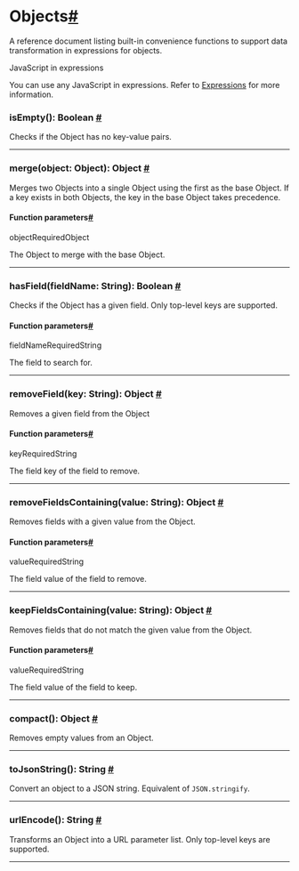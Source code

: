 [](https://github.com/n8n-io/n8n-docs/edit/main/docs/code/builtin/data-transformation-functions/objects.md "Edit this page")

# Objects[#](#objects "Permanent link")

A reference document listing built-in convenience functions to support data transformation in expressions for objects.

JavaScript in expressions

You can use any JavaScript in expressions. Refer to [Expressions](../../../expressions/) for more information.

### isEmpty(): Boolean [#](#object-isEmpty "Permanent link")

Checks if the Object has no key-value pairs.

* * *

### merge(object: Object): Object [#](#object-merge "Permanent link")

Merges two Objects into a single Object using the first as the base Object. If a key exists in both Objects, the key in the base Object takes precedence.

#### Function parameters[#](#function-parameters "Permanent link")

objectRequiredObject

The Object to merge with the base Object.

* * *

### hasField(fieldName: String): Boolean [#](#object-hasField "Permanent link")

Checks if the Object has a given field. Only top-level keys are supported.

#### Function parameters[#](#function-parameters_1 "Permanent link")

fieldNameRequiredString

The field to search for.

* * *

### removeField(key: String): Object [#](#object-removeField "Permanent link")

Removes a given field from the Object

#### Function parameters[#](#function-parameters_2 "Permanent link")

keyRequiredString

The field key of the field to remove.

* * *

### removeFieldsContaining(value: String): Object [#](#object-removeFieldsContaining "Permanent link")

Removes fields with a given value from the Object.

#### Function parameters[#](#function-parameters_3 "Permanent link")

valueRequiredString

The field value of the field to remove.

* * *

### keepFieldsContaining(value: String): Object [#](#object-keepFieldsContaining "Permanent link")

Removes fields that do not match the given value from the Object.

#### Function parameters[#](#function-parameters_4 "Permanent link")

valueRequiredString

The field value of the field to keep.

* * *

### compact(): Object [#](#object-compact "Permanent link")

Removes empty values from an Object.

* * *

### toJsonString(): String [#](#object-toJsonString "Permanent link")

Convert an object to a JSON string. Equivalent of `JSON.stringify`.

* * *

### urlEncode(): String [#](#object-urlEncode "Permanent link")

Transforms an Object into a URL parameter list. Only top-level keys are supported.

* * *